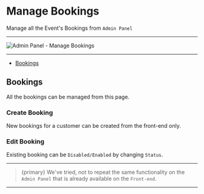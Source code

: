# Manage Bookings

Manage all the Event's Bookings from `Admin Panel`

---

![Admin Panel - Manage Bookings](https://eventmie-docs.classiebit.com/images/v2/Image5(ManageBookings).png.jpg "Admin Panel - Manage Bookings")

---

- [Bookings](#Bookings)


<a name="Bookings"></a>
## Bookings

All the bookings can be managed from this page.

### Create Booking

New bookings for a customer can be created from the front-end only. 


### Edit Booking

Existing booking can be `Disabled/Enabled` by changing `Status`.

---

>{primary} We've tried, not to repeat the same functionality on the `Admin Panel` that is already available on the `Front-end`. 

---